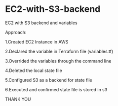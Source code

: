 # EC2-with-S3-backend
EC2 with S3 backend and variables

Approach:

1.Created EC2 Instance in AWS

2.Declared the variable in Terraform file (variables.tf)

3.Overrided the variables through the command line

4.Deleted the local state file 

5.Configured S3 as a backend for state file

6.Executed and confirmed state file is stored in s3

THANK YOU

